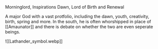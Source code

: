 Morninglord, Inspirations Dawn, Lord of Birth and Renewal

A major God with a vast protfolio, including the dawn, youth, creativity, birth, spring and more. In the south, he is often whorshipped in place of [[Amaunator]] and there is debate on whether the two are even seperate beings.


![[Lathander_symbol.webp]]